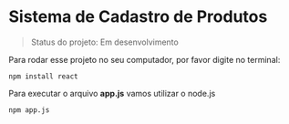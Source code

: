 # Sistema de Cadastro de Produtos

> Status do projeto: Em desenvolvimento 

Para rodar esse projeto no seu computador, por favor digite no terminal:

```
npm install react
```

Para executar o arquivo **app.js** vamos utilizar o node.js

```
npm app.js
```
